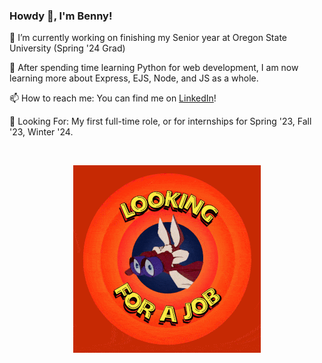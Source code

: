 ### Howdy 👋, I'm Benny!

🔭 I’m currently working on finishing my Senior year at Oregon State University (Spring '24 Grad)

🌱 After spending time learning Python for web development, I am now learning more about Express, EJS, Node, and JS as a whole.

📫 How to reach me: You can find me on [LinkedIn](https://www.linkedin.com/in/benjaminrifleman/)!

👀 Looking For: My first full-time role, or for internships for Spring '23, Fall '23, Winter '24.


![]()

<p align="center">
  <img src="https://github.com/rifleben/forage-lyft-starter-repo/blob/main/test/lfjs.gif" alt="Looking for a job!" width="300" height="300" style="display: block; margin: 0 auto;">
</p>

